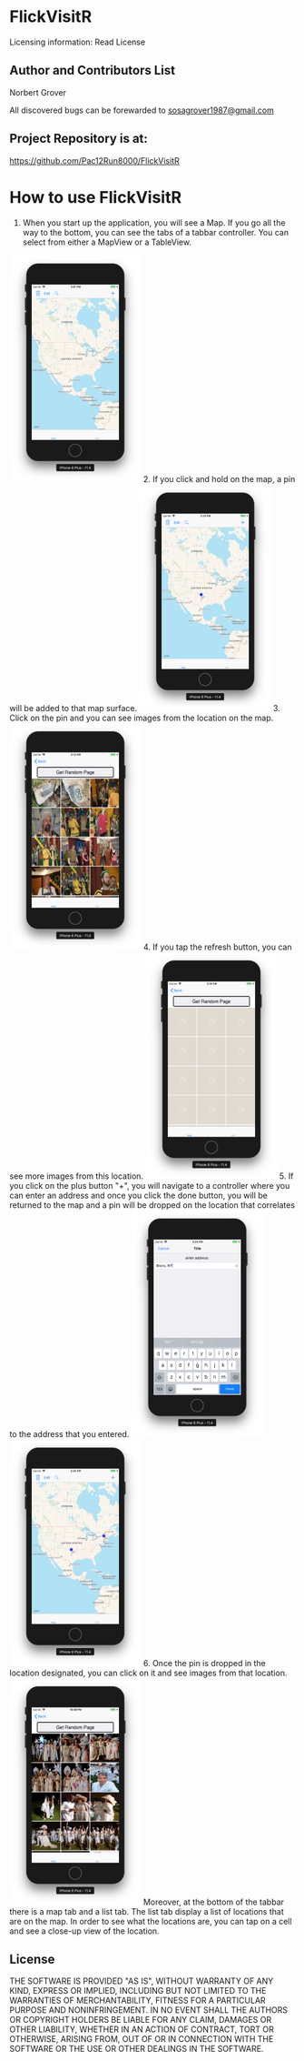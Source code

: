 #  FlickVisitR
Licensing information: Read License

Author and Contributors List
------
Norbert Grover

All discovered bugs can be forewarded to sosagrover1987@gmail.com

Project Repository is at:
------ 
https://github.com/Pac12Run8000/FlickVisitR

How to use FlickVisitR
======
1. When you start up the application, you will see a Map. If you go all the way to the bottom, you can see the tabs of a tabbar controller. You can select from either a MapView or a TableView.
<img src="images/image_1.png" height="400">
2. If you click and hold on the map, a pin will be added to that map surface. 
<img src="images/image_2.png" height="400">
3. Click on the pin and you can see images from the location on the map.
<img src="images/image_3.png" height="400">
4. If you tap the refresh button, you can see more images from this location.
<img src="images/image_4.png" height="400">
5. If you click on the plus button "+", you will navigate to a controller where you can enter an address and once you click the done button, you will be returned to the map and a pin will be dropped on the location that correlates to the address that you entered.
<img src="images/image_6.png" height="400">
<img src="images/image_7.png" height="400">
6. Once the pin is dropped in the location designated, you can click on it and see images from that location.
<img src="images/image_8.png" height="400">
Moreover, at the bottom of the tabbar there is a map tab and a list tab. The list tab display a list of locations that are on the map. In order to see what the locations are, you can tap on a cell and see a close-up view of the location.


License
------
THE SOFTWARE IS PROVIDED "AS IS", WITHOUT WARRANTY OF ANY KIND, EXPRESS OR IMPLIED, INCLUDING BUT NOT LIMITED TO THE WARRANTIES OF MERCHANTABILITY, FITNESS FOR A PARTICULAR PURPOSE AND NONINFRINGEMENT. IN NO EVENT SHALL THE AUTHORS OR COPYRIGHT HOLDERS BE LIABLE FOR ANY CLAIM, DAMAGES OR OTHER LIABILITY, WHETHER IN AN ACTION OF CONTRACT, TORT OR OTHERWISE, ARISING FROM, OUT OF OR IN CONNECTION WITH THE SOFTWARE OR THE USE OR OTHER DEALINGS IN THE SOFTWARE.
